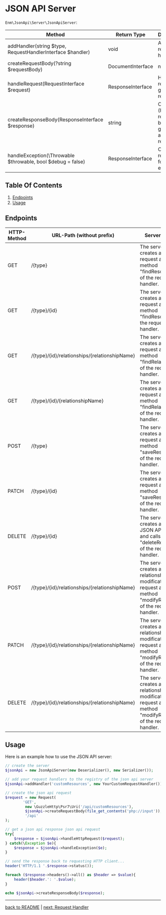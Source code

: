 # JSON API Server

`Enm\JsonApi\Server\JsonApiServer`:

| Method                                                      | Return Type            | Description                                                    |
|-------------------------------------------------------------|------------------------|----------------------------------------------------------------|
| addHandler(string $type, RequestHandlerInterface $handler)  | void                   | Adds a request handler                                         |
| createRequestBody(?string $requestBody)                     | DocumentInterface|null | Creates a document from the given string                       |
| handleRequest(RequestInterface $request)                    | ResponseInterface      | Handles a request to generate a response                       |
| createResponseBody(ResponseInterface $response)             | string                 | Creates the (http) response body for a given json api response |
| handleException(\Throwable $throwable, bool $debug = false) | ResponseInterface      | Creates a response for an exception                            |

## Table Of Contents

1. [Endpoints](#endpoints)
1. [Usage](#usage)

## Endpoints

| HTTP-Method | URL-Path (without prefix)                    | Server Action                                                                                                    |
|-------------|----------------------------------------------|------------------------------------------------------------------------------------------------------------------|
| GET         | /{type}                                      | The server creates a fetch request and calls method "findResources" of the request handler.                      |
| GET         | /{type}/{id}                                 | The server creates a fetch request and calls method "findResource" of the request handler.                       |
| GET         | /{type}/{id}/relationships/{relationshipName} | The server creates a fetch request and calls method "findRelationship" of the request handler.                   |
| GET         | /{type}/{id}/{relationshipName}              | The server creates a fetch request and calls method "findRelationship" of the request handler.                   |
| POST        | /{type}                                      | The server creates a save request and calls method "saveResource" of the request handler.                        |
| PATCH       | /{type}/{id}                                 | The server creates a save request and calls method "saveResource" of the request handler.                        |
| DELETE      | /{type}/{id}                                 | The server creates a simple JSON API request and calls method "deleteResource" of the request handler.           |
| POST        | /{type}/{id}/relationships/{relationshipName} | The server creates a relationship modification request and calls method "modifyResource" of the request handler. |
| PATCH       | /{type}/{id}/relationships/{relationshipName} | The server creates a relationship modification request and calls method "modifyResource" of the request handler. |
| DELETE      | /{type}/{id}/relationships/{relationshipName} | The server creates a relationship modification request and calls method "modifyResource" of the request handler. |

## Usage

Here is an example how to use the JSON API server:

```php
// create the server
$jsonApi = new JsonApiServer(new Deserializer(), new Serializer());

// add your request handlers to the registry of the json api server
$jsonApi->addHandler('customResources', new YourCustomRequestHandler());

// create the json api request
$request = new Request(
        'GET', 
         new \GuzzleHttp\Psr7\Uri('/api/customResources'),
         $jsonApi->createRequestBody(file_get_contents('php://input')),
         '/api'
);

// get a json api response json api request
try{
    $response = $jsonApi->handleHttpRequest($request);
} catch(\Exception $e){
    $response = $jsonApi->handleException($e);
}

// send the response back to requesting HTTP client...
header('HTTP/1.1 '.$response->status()); 

foreach ($response->headers()->all() as $header => $value){
    header($header.': '.$value);
}

echo $jsonApi->createResponseBody($response);

```

*****

[back to README](../../README.md) | [next: Request Handler](../request-handler/index.md)
